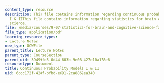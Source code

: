 ```yaml
---
content_type: resource
description: This file contains information regarding continuous probability models
  I & IIThis file contains information regarding statistics for brain and cognitive
  science.
file: /media/courses/9-07-statistics-for-brain-and-cognitive-science-fall-2016/6dcc172f428fbfbded912ca8862ea340_MIT9_07F16_lec3.pdf
file_type: application/pdf
learning_resource_types:
- Lecture Notes
ocw_type: OCWFile
parent_title: Lecture Notes
parent_type: CourseSection
parent_uid: 39499fd5-0d44-603b-9e08-427e10a178e6
resourcetype: Document
title: Continuous Probability Models I & II
uid: 6dcc172f-428f-bfbd-ed91-2ca8862ea340
---
```

